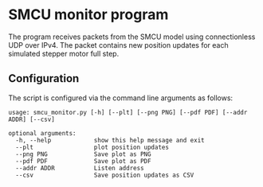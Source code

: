 SMCU monitor program
====================

The program receives packets from the SMCU model using 
connectionless UDP over IPv4. 
The packet contains new position updates for each simulated
stepper motor full step.

Configuration
-------------

The script is configured via the command line arguments as follows:

```
usage: smcu_monitor.py [-h] [--plt] [--png PNG] [--pdf PDF] [--addr ADDR] [--csv]

optional arguments:
  -h, --help            show this help message and exit
  --plt                 plot position updates
  --png PNG             Save plot as PNG
  --pdf PDF             Save plot as PDF
  --addr ADDR           Listen address
  --csv                 Save position updates as CSV
 
```
